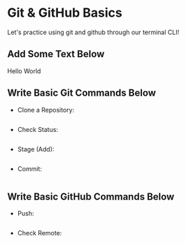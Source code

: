# Git & GitHub Basics

Let's practice using git and github through our terminal CLI!

## Add Some Text Below

Hello World

## Write Basic Git Commands Below

- Clone a Repository:
```

```

- Check Status:
```

```

- Stage (Add):
```

```

- Commit:
```

```

## Write Basic GitHub Commands Below

- Push:
```

```

- Check Remote:
```

```